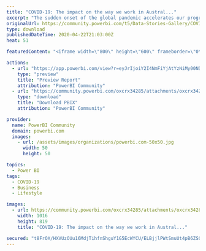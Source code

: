 ```yaml
---
title: "COVID-19: The impact on the way we work in Austral..."
excerpt: "The sudden onset of the global pandemic accelerates our progression towards ‘the future of work’. The Voop.Global aim is to track the change in our"
originalUrl: https://community.powerbi.com/t5/Data-Stories-Gallery/COVID-19-The-impact-on-the-way-we-work-in-Australia/m-p/1043100
type: download
publishedDateTime: 2020-04-22T21:03:00Z
heat: 51

featuredContent: "<iframe width=\"800\" height=\"600\" frameborder=\"0\" src=\"https://app.powerbi.com/view?r=eyJrIjoiY2I4NmFiYjAtYzNiMy00NDU3LWEwZjMtNGE3OGM0ZTgyNWU2IiwidCI6IjhhYWQ2YzA2LTIwMjktNDNhZS1iYzNiLWU4ZWNjODk3MDVmNiJ9\"></iframe>"

actions:
  - url: "https://app.powerbi.com/view?r=eyJrIjoiY2I4NmFiYjAtYzNiMy00NDU3LWEwZjMtNGE3OGM0ZTgyNWU2IiwidCI6IjhhYWQ2YzA2LTIwMjktNDNhZS1iYzNiLWU4ZWNjODk3MDVmNiJ9"
    type: "preview"
    title: "Preview Report"
    attribution: "PowerBI Community"
  - url: "https://community.powerbi.com/oxcrx34285/attachments/oxcrx34285/DataStoriesGallery/3819/2/Covid19%20Analysis.pbix"
    type: "download"
    title: "Download PBIX"
    attribution: "PowerBI Community"

provider:
  name: PowerBI Community
  domain: powerbi.com
  images:
    - url: /assets/images/organizations/powerbi.com-50x50.jpg
      width: 50
      height: 50

topics:
  - Power BI
tags:
  - COVID-19
  - Business
  - Lifestyle

images:
  - url: https://community.powerbi.com/oxcrx34285/attachments/oxcrx34285/DataStoriesGallery/3819/1/DashboardThumbnail.PNG
    width: 1016
    height: 819
    title: "COVID-19: The impact on the way we work in Austral..."

secured: "t8FrOX/HXVUzOUu16MdjTihfnShguY1G5EcWYCU/ELBjjlPWtSmuUt4pB6ZS0FH/Q041VLSV8wlrzr4vaUALXND095pb9YgemhjRiKh+tRBieOwIzLztuz/yq+fBrVNZ80YvBsTrNggtV1Ef2xivVgEGvES+j2yLOT6Bg6JMroEOZghbDLzRAX6nOT+wuKyVHtB751O6d7tjKbQZlOeOmyDwgh1SSFXJ4z4RlJxx8PennmaITAMmcYcx7iFfDYufr9u5nXqwUKt7kKa2Mhr4WD/aD0Zi5B/kkJExRmpm7vedhx6QSMY22EVjhLp5Msean+AvzkFU8qqXtDzMeoGiNHNNT9i0aMMw5+SAi1ibzLEjzek8KEu33IlPUBnix2RbcUSdrDjQ8pneZ/MCPTY6/w==;fx6hmjiaCyFkBvaX2ekKnA=="
---
```


